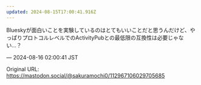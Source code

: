 ```yaml
---
updated: 2024-08-15T17:00:41.916Z
---
```


<p>Blueskyが面白いことを実験しているのはとてもいいことだと思うんだけど、やっぱりプロトコルレベルでのActivityPubとの最低限の互換性は必要じゃない…？</p>

&mdash; 2024-08-16 02:00:41 JST

Original URL: https://mastodon.social/@sakuramochi0/112967106029705685
